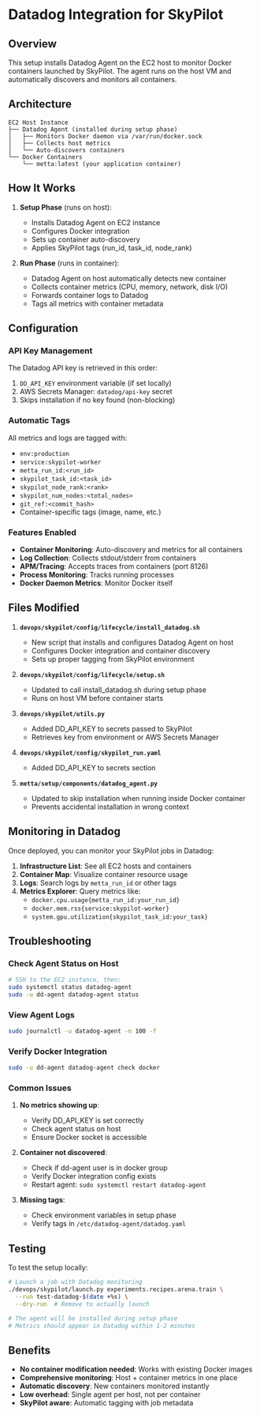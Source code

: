 # Datadog Integration for SkyPilot

## Overview

This setup installs Datadog Agent on the EC2 host to monitor Docker containers launched by SkyPilot. The agent runs on the host VM and automatically discovers and monitors all containers.

## Architecture

```
EC2 Host Instance
├── Datadog Agent (installed during setup phase)
│   ├── Monitors Docker daemon via /var/run/docker.sock
│   ├── Collects host metrics
│   └── Auto-discovers containers
└── Docker Containers
    └── metta:latest (your application container)
```

## How It Works

1. **Setup Phase** (runs on host):
   - Installs Datadog Agent on EC2 instance
   - Configures Docker integration
   - Sets up container auto-discovery
   - Applies SkyPilot tags (run_id, task_id, node_rank)

2. **Run Phase** (runs in container):
   - Datadog Agent on host automatically detects new container
   - Collects container metrics (CPU, memory, network, disk I/O)
   - Forwards container logs to Datadog
   - Tags all metrics with container metadata

## Configuration

### API Key Management

The Datadog API key is retrieved in this order:
1. `DD_API_KEY` environment variable (if set locally)
2. AWS Secrets Manager: `datadog/api-key` secret
3. Skips installation if no key found (non-blocking)

### Automatic Tags

All metrics and logs are tagged with:
- `env:production`
- `service:skypilot-worker`
- `metta_run_id:<run_id>`
- `skypilot_task_id:<task_id>`
- `skypilot_node_rank:<rank>`
- `skypilot_num_nodes:<total_nodes>`
- `git_ref:<commit_hash>`
- Container-specific tags (image, name, etc.)

### Features Enabled

- **Container Monitoring**: Auto-discovery and metrics for all containers
- **Log Collection**: Collects stdout/stderr from containers
- **APM/Tracing**: Accepts traces from containers (port 8126)
- **Process Monitoring**: Tracks running processes
- **Docker Daemon Metrics**: Monitor Docker itself

## Files Modified

1. **`devops/skypilot/config/lifecycle/install_datadog.sh`**
   - New script that installs and configures Datadog Agent on host
   - Configures Docker integration and container discovery
   - Sets up proper tagging from SkyPilot environment

2. **`devops/skypilot/config/lifecycle/setup.sh`**
   - Updated to call install_datadog.sh during setup phase
   - Runs on host VM before container starts

3. **`devops/skypilot/utils.py`**
   - Added DD_API_KEY to secrets passed to SkyPilot
   - Retrieves key from environment or AWS Secrets Manager

4. **`devops/skypilot/config/skypilot_run.yaml`**
   - Added DD_API_KEY to secrets section

5. **`metta/setup/components/datadog_agent.py`**
   - Updated to skip installation when running inside Docker container
   - Prevents accidental installation in wrong context

## Monitoring in Datadog

Once deployed, you can monitor your SkyPilot jobs in Datadog:

1. **Infrastructure List**: See all EC2 hosts and containers
2. **Container Map**: Visualize container resource usage
3. **Logs**: Search logs by `metta_run_id` or other tags
4. **Metrics Explorer**: Query metrics like:
   - `docker.cpu.usage{metta_run_id:your_run_id}`
   - `docker.mem.rss{service:skypilot-worker}`
   - `system.gpu.utilization{skypilot_task_id:your_task}`

## Troubleshooting

### Check Agent Status on Host
```bash
# SSH to the EC2 instance, then:
sudo systemctl status datadog-agent
sudo -u dd-agent datadog-agent status
```

### View Agent Logs
```bash
sudo journalctl -u datadog-agent -n 100 -f
```

### Verify Docker Integration
```bash
sudo -u dd-agent datadog-agent check docker
```

### Common Issues

1. **No metrics showing up**:
   - Verify DD_API_KEY is set correctly
   - Check agent status on host
   - Ensure Docker socket is accessible

2. **Container not discovered**:
   - Check if dd-agent user is in docker group
   - Verify Docker integration config exists
   - Restart agent: `sudo systemctl restart datadog-agent`

3. **Missing tags**:
   - Check environment variables in setup phase
   - Verify tags in `/etc/datadog-agent/datadog.yaml`

## Testing

To test the setup locally:

```bash
# Launch a job with Datadog monitoring
./devops/skypilot/launch.py experiments.recipes.arena.train \
  --run test-datadog-$(date +%s) \
  --dry-run  # Remove to actually launch

# The agent will be installed during setup phase
# Metrics should appear in Datadog within 1-2 minutes
```

## Benefits

- **No container modification needed**: Works with existing Docker images
- **Comprehensive monitoring**: Host + container metrics in one place  
- **Automatic discovery**: New containers monitored instantly
- **Low overhead**: Single agent per host, not per container
- **SkyPilot aware**: Automatic tagging with job metadata